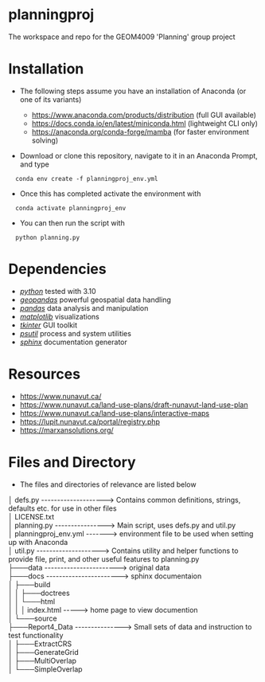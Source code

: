 # planningproj
The workspace and repo for the GEOM4009 'Planning' group project

# Installation
- The following steps assume you have an installation of Anaconda (or one of its variants)
  - https://www.anaconda.com/products/distribution (full GUI available)
  - https://docs.conda.io/en/latest/miniconda.html (lightweight CLI only)
  - https://anaconda.org/conda-forge/mamba (for faster environment solving)  

- Download or clone this repository, navigate to it in an Anaconda Prompt, and type
``` 
  conda env create -f planningproj_env.yml
```
- Once this has completed activate the environment with 
```
  conda activate planningproj_env
``` 
- You can then run the script with
```
  python planning.py
```

# Dependencies
- [*python*](https://www.python.org/) tested with 3.10
- [*geopandas*](https://geopandas.org/) powerful geospatial data handling
- [*pandas*](https://pandas.pydata.org/) data analysis and manipulation
- [*matplotlib*](https://matplotlib.org/) visualizations 
- [*tkinter*](https://docs.python.org/3/library/tkinter.html) GUI toolkit
- [*psutil*](https://psutil.readthedocs.io/en/latest/) process and system utilities
- [*sphinx*](https://www.sphinx-doc.org/en/master/) documentation generator



# Resources
- https://www.nunavut.ca/
- https://www.nunavut.ca/land-use-plans/draft-nunavut-land-use-plan
- https://www.nunavut.ca/land-use-plans/interactive-maps
- https://lupit.nunavut.ca/portal/registry.php
- https://marxansolutions.org/

# Files and Directory

- The files and directories of relevance are listed below

│   defs.py --------------------> Contains common definitions, strings, defaults etc. for use in other files \
│   LICENSE.txt \
│   planning.py ----------------> Main script, uses defs.py and util.py \
│   planningproj_env.yml -------> environment file to be used when setting up with Anaconda \
│   util.py --------------------> Contains utility and helper functions to provide file, print, and other useful features to planning.py \
├───data -----------------------> original data \
├───docs -----------------------> sphinx documentaion \
│   ├───build \
│   │   ├───doctrees \
│   │   └───html \
│   │       │   index.html -----> home page to view documention \
│   └───source \
├───Report4_Data ---------------> Small sets of data and instruction to test functionality \
│   ├───ExtractCRS \
│   ├───GenerateGrid \
│   ├───MultiOverlap \
│   └───SimpleOverlap 
